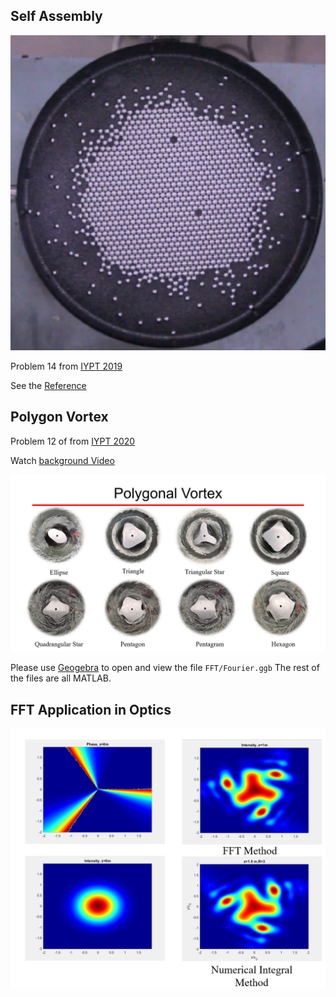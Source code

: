 ## Self Assembly

![](img/2021-08-15-11-54-48.png)

Problem 14 from [IYPT 2019](https://www.iypt.org/problems/problems-for-the-32nd-iypt-2019/)

See the [Reference](SelfAssembly/note/0727.md)

## Polygon Vortex

Problem 12 of from [IYPT 2020](https://www.iypt.org/problems/iypt-2020-problems/)

Watch [background Video](https://www.youtube.com/watch?v=I1vhRJo0Eik&list=PLyHSINW6AVOWg6ufseZc06MSiRRx4o17L&index=9)

![](img/2021-08-14-12-08-25.png)

Please use [Geogebra](https://www.geogebra.org/) to open and view the file `FFT/Fourier.ggb`
The rest of the files are all MATLAB.

## FFT Application in Optics

![](img/2021-08-14-12-14-34.png)


